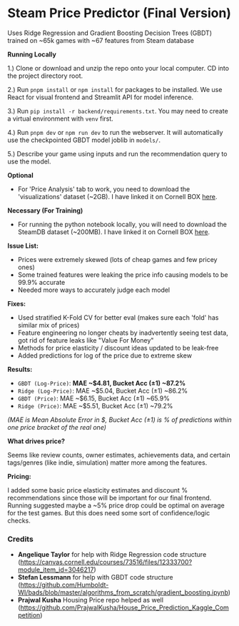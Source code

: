 # Steam Price Predictor (Final Version)
Uses Ridge Regression and Gradient Boosting Decision Trees (GBDT) trained on ~65k games with ~67 features from Steam database

**Running Locally**

1.) Clone or download and unzip the repo onto your local computer. CD into the project directory root.

2.) Run `pnpm install` or `npm install` for packages to be installed. We use React for visual frontend and Streamlit API for model inference.

3.) Run `pip install -r backend/requirements.txt`. You may need to create a virtual environment with `venv` first.

4.) Run `pnpm dev` or `npm run dev` to run the webserver. It will automatically use the checkpointed GBDT model joblib in `models/`.

5.) Describe your game using inputs and run the recommendation query to use the model.

**Optional**

* For 'Price Analysis' tab to work, you need to download the 'visualizations' dataset (~2GB). I have linked it on Cornell BOX [here](https://cornell.box.com/s/bgwste3xmz7ob1ag2jho3gxu3bf324vm).

**Necessary (For Training)**

* For running the python notebook locally, you will need to download the SteamDB dataset (~200MB). I have linked it on Cornell BOX [here](https://cornell.box.com/s/ztj3durw8v73c74vtia0h5b662yvidk0).

**Issue List:**

* Prices were extremely skewed (lots of cheap games and few pricey ones)
* Some trained features were leaking the price info causing models to be 99.9% accurate
* Needed more ways to accurately judge each model

**Fixes:**

* Used stratified K-Fold CV for better eval (makes sure each 'fold' has similar mix of prices)
* Feature engineering no longer cheats by inadvertently seeing test data, got rid of feature leaks like "Value For Money"
* Methods for price elasticity / discount ideas updated to be leak-free
* Added predictions for log of the price due to extreme skew

**Results:**

* `GBDT (Log-Price)`: **MAE ~$4.81, Bucket Acc (±1) ~87.2%**
* `Ridge (Log-Price)`: MAE ~$5.04, Bucket Acc (±1) ~86.2%
* `GBDT (Price)`: MAE ~$6.15, Bucket Acc (±1) ~65.9%
* `Ridge (Price)`: MAE ~$5.51, Bucket Acc (±1) ~79.2%

*(MAE is Mean Absolute Error in $, Bucket Acc (±1) is % of predictions within one price bracket of the real one)*

**What drives price?**

Seems like review counts, owner estimates, achievements data, and certain tags/genres (like indie, simulation) matter more among the features.

**Pricing:**

I added some basic price elasticity estimates and discount % recommendations since those will be important for our final frontend. Running suggested maybe a ~5% price drop could be optimal on average for the test games. But this does need some sort of confidence/logic checks.

### Credits

* **Angelique Taylor** for help with Ridge Regression code structure (https://canvas.cornell.edu/courses/73516/files/12333700?module_item_id=3046217)
* **Stefan Lessmann** for help with GBDT code structure (https://github.com/Humboldt-WI/bads/blob/master/algorithms_from_scratch/gradient_boosting.ipynb)
* **Prajwal Kusha** Housing Price repo helped as well (https://github.com/PrajwalKusha/House_Price_Prediction_Kaggle_Competition)
